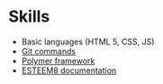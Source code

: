 # Skills

* Basic languages (HTML 5, CSS, JS)
* [Git commands](https://www.google.com/search?q=git+commands)
* [Polymer framework](https://www.polymer-project.org/1.0/docs/devguide/feature-overview)
* [ESTEEM8 documentation](https://github.com/esteem8app/esteem8app.github.io/blob/master/docs/contributing-kit/Documentation.md)
